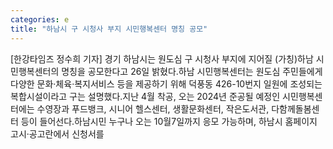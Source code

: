 ```yaml
---
categories: e
title: "하남시 구 시청사 부지 시민행복센터 명칭 공모"
---
```

[한강타임즈 정수희 기자] 경기 하남시는 원도심 구 시청사 부지에 지어질 (가칭)하남 시민행복센터의 명칭을 공모한다고 26일 밝혔다.하남 시민행복센터는 원도심 주민들에게 다양한 문화·체육·복지서비스 등을 제공하기 위해 덕풍동 426-10번지 일원에 조성되는 복합시설이라고 구는 설명했다.지난 4월 착공, 오는 2024년 준공될 예정인 시민행복센터에는 수영장과 푸드뱅크, 시니어 헬스센터, 생활문화센터, 작은도서관, 다함께돌봄센터 등이 들어선다.하남시민 누구나 오는 10월7일까지 응모 가능하며, 하남시 홈페이지 고시·공고란에서 신청서를